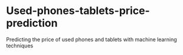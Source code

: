 # Used-phones-tablets-price-prediction
Predicting the price of used phones and tablets with machine learning techniques
